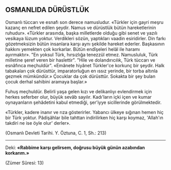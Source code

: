## OSMANLIDA DÜRÜSTLÜK

Osmanlı tüccarı ve esnafı son derece namus­ludur. «Türkler için gayri meşru kazanç en nef­ret edilen şeydir. Namus ve dürüstlük bütün ha­reketlerinin ruhudur». «Türkler arasında, baş­ka milletlerde olduğu gibi senet ve yazılı vesi­kaya lüzum yoktur. Verdikleri sözün, yaptıkları vaadin esiridirler. Din farkı gözetmeksizin bü­tün insanlara karşı aynı şekilde hareket ederler. Başkasının hakkını yemekten çok korkarlar. Bü­tün endîşeleri helâl ile haramı ayırmaktır». "En yoksul Türk, hırsızlığa tenezzül etmez. Namus­luluk, Türk milletine şeref veren bir haslettir". "Hile ve dolandırıcılık, Türk tüccarı ve esnâfınca meçhuldür". «Emânete hiyânet Türkler'ce korkunç bir şeydir. Halk tabakaları çok dürüsttür, imparatorluğun en ıssız yerinde, bir torba altın­la gezmek mümkündür.» Çocuklar da çok dü­rüsttür. Sokakta bir şey bulan çocuk derhal sahibini aramaya başlar.»

Fuhuş meçhuldür. Belirli yaşa gelen kızı ve delikanlıyı evlendirmek için herkes seferber olur, büyük sevâb sayılır. Kadı'ların içki içen ve ku­mar oynayanların şehâdetini kabul etmediği, şer'iyye sicillerinde görülmektedir.

«Türkler, kadere inanır ve rıza gösterirler. Yabancı ülkeye sığınan hemen hiç bir Türk yoktur. Pâdişâhlar bile tahttan indirilirken hiç karşı koymaz, 'Allah'ın takdiri ne ise öyle olur' derler».

(Osmanlı Devleti Tarihi. Y. Öztuna, C. 1, Sh.: 213)

<hr>

Deki: **«Rabbime karşı gelirsem, doğrusu bü­yük günün azabından korkarım.»**

(Zümer Sûresi: 13)
